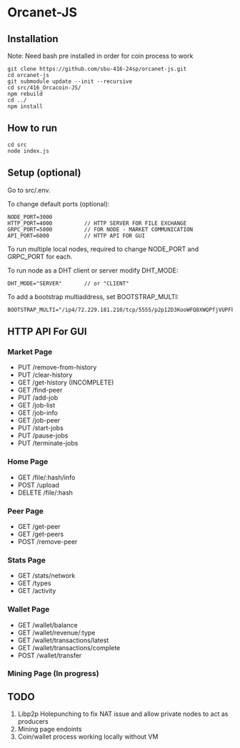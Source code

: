 # Orcanet-JS

## Installation
Note: Need bash pre installed in order for coin process to work
```
git clone https://github.com/sbu-416-24sp/orcanet-js.git
cd orcanet-js
git submodule update --init --recursive
cd src/416_Orcacoin-JS/
npm rebuild
cd ../
npm install
```
## How to run
```
cd src
node index.js
```
## Setup (optional)
Go to src/.env.

To change default ports (optional):

```
NODE_PORT=3000
HTTP_PORT=4000          // HTTP SERVER FOR FILE EXCHANGE
GRPC_PORT=5000          // FOR NODE - MARKET COMMUNICATION
API_PORT=6000           // HTTP API FOR GUI
```
To run multiple local nodes, required to change NODE_PORT and GRPC_PORT for each.

To run node as a DHT client or server modify DHT_MODE:
```
DHT_MODE="SERVER"       // or "CLIENT"
```
To add a bootstrap multiaddress, set BOOTSTRAP_MULTI:
```
BOOTSTRAP_MULTI="/ip4/72.229.181.210/tcp/5555/p2p12D3KooWFQ8XWQPfjVUPFkvkLY6R8snUQDgFshV1Fvobq7qHk88W"
```

## HTTP API For GUI
### Market Page
* PUT /remove-from-history
* PUT /clear-history
* GET /get-history (INCOMPLETE)
* GET /find-peer
* PUT /add-job
* GET /job-list
* GET /job-info
* GET /job-peer
* PUT /start-jobs
* PUT /pause-jobs
* PUT /terminate-jobs
### Home Page
* GET /file/:hash/info
* POST /upload
* DELETE /file/:hash
### Peer Page
* GET /get-peer
* GET /get-peers
* POST /remove-peer
### Stats Page
* GET /stats/network
* GET /types
* GET /activity
### Wallet Page
* GET /wallet/balance
* GET /wallet/revenue/:type
* GET /wallet/transactions/latest
* GET /wallet/transactions/complete
* POST /wallet/transfer
### Mining Page (In progress)

## TODO
1. Libp2p Holepunching to fix NAT issue and allow private nodes to act as producers 
2. Mining page endoints
3. Coin/wallet process working locally without VM 